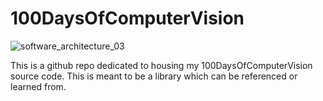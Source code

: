 # 100DaysOfComputerVision

![software_architecture_03](https://github.com/danieaneta/100DaysOfComputerVision/assets/83565907/34afb0ff-a9ac-49e9-ba8d-a36bee7d4f4c)

This is a github repo dedicated to housing my 100DaysOfComputerVision source code. This is meant to be a library which can be referenced or learned from.
